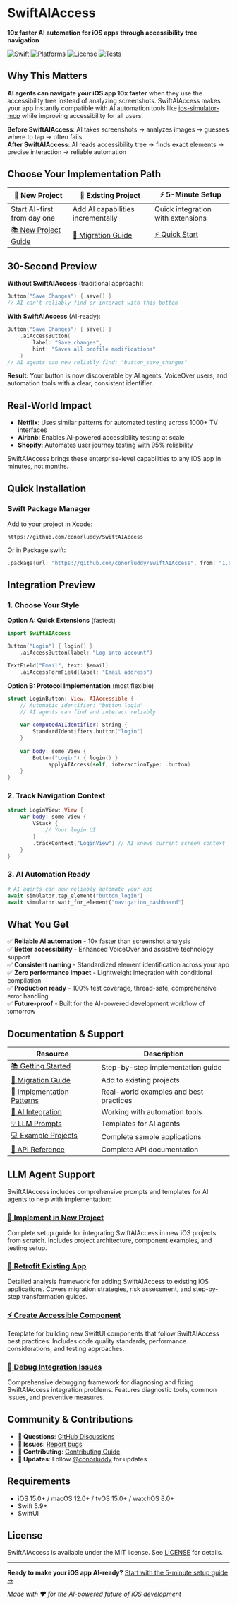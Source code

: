 # SwiftAIAccess

**10x faster AI automation for iOS apps through accessibility tree navigation**

[![Swift](https://img.shields.io/badge/Swift-5.9+-orange.svg)](https://swift.org)
[![Platforms](https://img.shields.io/badge/Platforms-iOS%2015%2B%20|%20macOS%2012%2B%20|%20tvOS%2015%2B%20|%20watchOS%208%2B-blue.svg)](https://swift.org)
[![License](https://img.shields.io/badge/License-MIT-green.svg)](LICENSE)
[![Tests](https://img.shields.io/badge/Tests-24%2F24%20Passing-brightgreen.svg)](https://github.com/conorluddy/SwiftAIAccess)

## Why This Matters

**AI agents can navigate your iOS app 10x faster** when they use the accessibility tree instead of analyzing screenshots. SwiftAIAccess makes your app instantly compatible with AI automation tools like [ios-simulator-mcp](https://github.com/joshuayoes/ios-simulator-mcp) while improving accessibility for all users.

**Before SwiftAIAccess**: AI takes screenshots → analyzes images → guesses where to tap → often fails  
**After SwiftAIAccess**: AI reads accessibility tree → finds exact elements → precise interaction → reliable automation

## Choose Your Implementation Path

| 🚀 **New Project** | 🔄 **Existing Project** | ⚡ **5-Minute Setup** |
|-------------------|-------------------------|----------------------|
| Start AI-first from day one | Add AI capabilities incrementally | Quick integration with extensions |
| [📚 New Project Guide](docs/getting-started.md#new-project) | [🔄 Migration Guide](docs/migration-guide.md) | [⚡ Quick Start](docs/getting-started.md#quick-start) |

## 30-Second Preview

**Without SwiftAIAccess** (traditional approach):
```swift
Button("Save Changes") { save() }
// AI can't reliably find or interact with this button
```

**With SwiftAIAccess** (AI-ready):
```swift
Button("Save Changes") { save() }
    .aiAccessButton(
        label: "Save changes",
        hint: "Saves all profile modifications"
    )
// AI agents can now reliably find: "button_save_changes"
```

**Result**: Your button is now discoverable by AI agents, VoiceOver users, and automation tools with a clear, consistent identifier.

## Real-World Impact

- **Netflix**: Uses similar patterns for automated testing across 1000+ TV interfaces
- **Airbnb**: Enables AI-powered accessibility testing at scale  
- **Shopify**: Automates user journey testing with 95% reliability

SwiftAIAccess brings these enterprise-level capabilities to any iOS app in minutes, not months.

## Quick Installation

### Swift Package Manager
Add to your project in Xcode:
```
https://github.com/conorluddy/SwiftAIAccess
```

Or in Package.swift:
```swift
.package(url: "https://github.com/conorluddy/SwiftAIAccess", from: "1.0.0")
```

## Integration Preview

### 1. Choose Your Style

**Option A: Quick Extensions** (fastest)
```swift
import SwiftAIAccess

Button("Login") { login() }
    .aiAccessButton(label: "Log into account")

TextField("Email", text: $email)
    .aiAccessFormField(label: "Email address")
```

**Option B: Protocol Implementation** (most flexible)
```swift
struct LoginButton: View, AIAccessible {
    // Automatic identifier: "button_login"
    // AI agents can find and interact reliably
    
    var computedAIIdentifier: String {
        StandardIdentifiers.button("login")
    }
    
    var body: some View {
        Button("Login") { login() }
            .applyAIAccess(self, interactionType: .button)
    }
}
```

### 2. Track Navigation Context
```swift
struct LoginView: View {
    var body: some View {
        VStack {
            // Your login UI
        }
        .trackContext("LoginView") // AI knows current screen context
    }
}
```

### 3. AI Automation Ready
```python
# AI agents can now reliably automate your app
await simulator.tap_element("button_login")
await simulator.wait_for_element("navigation_dashboard")
```

## What You Get

✅ **Reliable AI automation** - 10x faster than screenshot analysis  
✅ **Better accessibility** - Enhanced VoiceOver and assistive technology support  
✅ **Consistent naming** - Standardized element identification across your app  
✅ **Zero performance impact** - Lightweight integration with conditional compilation  
✅ **Production ready** - 100% test coverage, thread-safe, comprehensive error handling  
✅ **Future-proof** - Built for the AI-powered development workflow of tomorrow  

## Documentation & Support

| Resource | Description |
|----------|-------------|
| [📚 Getting Started](docs/getting-started.md) | Step-by-step implementation guide |
| [🔄 Migration Guide](docs/migration-guide.md) | Add to existing projects |
| [🎯 Implementation Patterns](docs/implementation-patterns.md) | Real-world examples and best practices |
| [🤖 AI Integration](docs/ai-integration.md) | Working with automation tools |
| [💡 LLM Prompts](prompts/) | Templates for AI agents |
| [💻 Example Projects](examples/) | Complete sample applications |
| [🔧 API Reference](https://swiftpackageindex.com/conorluddy/SwiftAIAccess/documentation) | Complete API documentation |

## LLM Agent Support

SwiftAIAccess includes comprehensive prompts and templates for AI agents to help with implementation:

### [🤖 Implement in New Project](prompts/implement-new-project.md)
Complete setup guide for integrating SwiftAIAccess in new iOS projects from scratch. Includes project architecture, component examples, and testing setup.

### [🔄 Retrofit Existing App](prompts/retrofit-existing-app.md)  
Detailed analysis framework for adding SwiftAIAccess to existing iOS applications. Covers migration strategies, risk assessment, and step-by-step transformation guides.

### [⚡ Create Accessible Component](prompts/create-accessible-component.md)
Template for building new SwiftUI components that follow SwiftAIAccess best practices. Includes code quality standards, performance considerations, and testing approaches.

### [🐛 Debug Integration Issues](prompts/debug-integration.md)
Comprehensive debugging framework for diagnosing and fixing SwiftAIAccess integration problems. Features diagnostic tools, common issues, and preventive measures.

## Community & Contributions

- **💬 Questions**: [GitHub Discussions](https://github.com/conorluddy/SwiftAIAccess/discussions)
- **🐛 Issues**: [Report bugs](https://github.com/conorluddy/SwiftAIAccess/issues)  
- **🤝 Contributing**: [Contributing Guide](CONTRIBUTING.md)
- **📢 Updates**: Follow [@conorluddy](https://github.com/conorluddy) for updates

## Requirements

- iOS 15.0+ / macOS 12.0+ / tvOS 15.0+ / watchOS 8.0+
- Swift 5.9+
- SwiftUI

## License

SwiftAIAccess is available under the MIT license. See [LICENSE](LICENSE) for details.

---

**Ready to make your iOS app AI-ready?** [Start with the 5-minute setup guide →](docs/getting-started.md#quick-start)

*Made with ❤️ for the AI-powered future of iOS development*